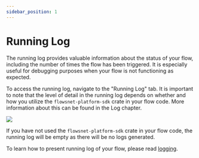 ```yaml
---
sidebar_position: 1
---
```


# Running Log

The running log provides valuable information about the status of your flow, including the number of times the flow has been triggered. It is especially useful for debugging purposes when your flow is not functioning as expected.

To access the running log, navigate to the "Running Log" tab. It is important to note that the level of detail in the running log depends on whether and how you utilize the `flowsnet-platform-sdk` crate in your flow code. More information about this can be found in the Log chapter.

![](flow-log-01.png)

If you have not used the `flowsnet-platform-sdk` crate in your flow code, the running log will be empty as there will be no logs generated.

To learn how to present running log of your flow, please read [logging](/docs/integrations/platform-sdk-features/logging.md).
